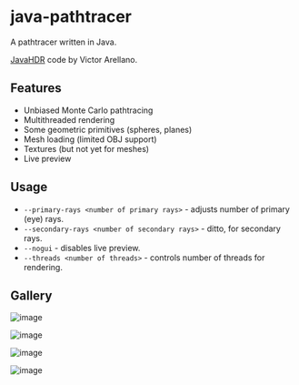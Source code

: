 # java-pathtracer
A pathtracer written in Java.

[JavaHDR](https://github.com/Ivelate/JavaHDR) code by Victor Arellano.

## Features
- Unbiased Monte Carlo pathtracing
- Multithreaded rendering
- Some geometric primitives (spheres, planes)
- Mesh loading (limited OBJ support)
- Textures (but not yet for meshes)
- Live preview

## Usage

- `--primary-rays <number of primary rays>` - adjusts number of primary (eye) rays.
- `--secondary-rays <number of secondary rays>` - ditto, for secondary rays.
- `--nogui` - disables live preview.
- `--threads <number of threads>` - controls number of threads for rendering.

## Gallery

![image](https://i.imgur.com/7pwz5Uq.png)

![image](https://i.imgur.com/pNEzsmA.png)

![image](https://i.imgur.com/T6QSeCB.gif)

![image](https://i.imgur.com/8GLaNmy.png)
